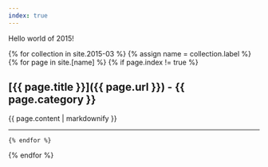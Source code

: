 ```yaml
---
index: true
---
```


Hello world of 2015!

{% for collection in site.2015-03 %}
{% assign name = collection.label %}
  {% for page in site.[name] %}
  {% if page.index != true %}
## [{{ page.title }}]({{ page.url }}) - {{ page.category }}
{{ page.content | markdownify }}
***
    {% endfor %}    
{% endfor %}
